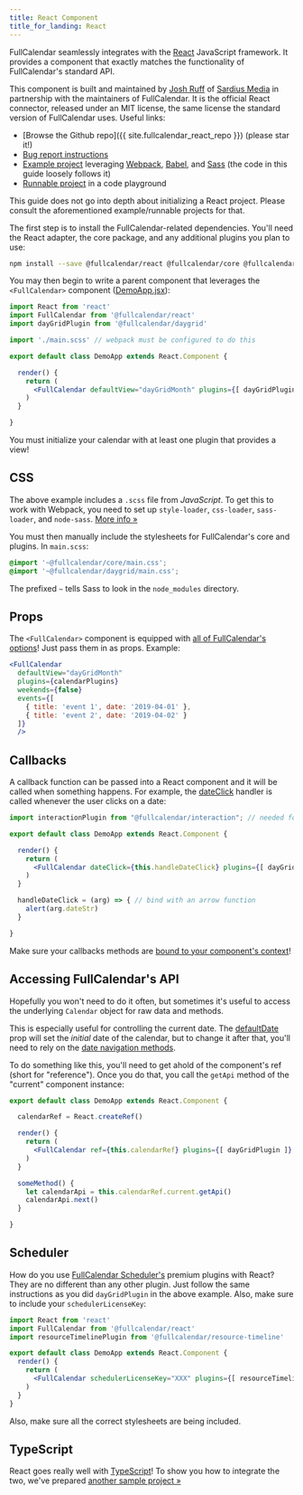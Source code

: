 ```yaml
---
title: React Component
title_for_landing: React
---
```


FullCalendar seamlessly integrates with the [React] JavaScript framework. It provides a component that exactly matches the functionality of FullCalendar's standard API.

This component is built and maintained by [Josh Ruff](https://github.com/joshuaRuff) of [Sardius Media](https://sardius.media/) in partnership with the maintainers of FullCalendar. It is the official React connector, released under an MIT license, the same license the standard version of FullCalendar uses. Useful links:

- [Browse the Github repo]({{ site.fullcalendar_react_repo }}) (please star it!)
- [Bug report instructions](/reporting-bugs)
- [Example project][example project] leveraging [Webpack], [Babel], and [Sass] (the code in this guide loosely follows it)
- [Runnable project](https://codesandbox.io/s/2z6wp2jozn) in a code playground

This guide does not go into depth about initializing a React project. Please consult the aforementioned example/runnable projects for that.

The first step is to install the FullCalendar-related dependencies. You'll need the React adapter, the core package, and any additional plugins you plan to use:

```bash
npm install --save @fullcalendar/react @fullcalendar/core @fullcalendar/daygrid
```

You may then begin to write a parent component that leverages the `<FullCalendar>` component ([DemoApp.jsx]):

```jsx
import React from 'react'
import FullCalendar from '@fullcalendar/react'
import dayGridPlugin from '@fullcalendar/daygrid'

import './main.scss' // webpack must be configured to do this

export default class DemoApp extends React.Component {

  render() {
    return (
      <FullCalendar defaultView="dayGridMonth" plugins={[ dayGridPlugin ]} />
    )
  }

}
```

You must initialize your calendar with at least one plugin that provides a view!


## CSS

The above example includes a `.scss` file from *JavaScript*. To get this to work with Webpack, you need to set up `style-loader`, `css-loader`, `sass-loader`, and `node-sass`. [More info &raquo;][sass-loader]

You must then manually include the stylesheets for FullCalendar's core and plugins. In `main.scss`:

```scss
@import '~@fullcalendar/core/main.css';
@import '~@fullcalendar/daygrid/main.css';
```

The prefixed `~` tells Sass to look in the `node_modules` directory.


## Props

The `<FullCalendar>` component is equipped with [all of FullCalendar's options][docs toc]! Just pass them in as props. Example:

```jsx
<FullCalendar
  defaultView="dayGridMonth"
  plugins={calendarPlugins}
  weekends={false}
  events={[
    { title: 'event 1', date: '2019-04-01' },
    { title: 'event 2', date: '2019-04-02' }
  ]}
  />
```


## Callbacks

A callback function can be passed into a React component and it will be called when something happens. For example, the [dateClick](dateClick) handler is called whenever the user clicks on a date:

```jsx
import interactionPlugin from "@fullcalendar/interaction"; // needed for dayClick

export default class DemoApp extends React.Component {

  render() {
    return (
      <FullCalendar dateClick={this.handleDateClick} plugins={[ dayGridPlugin, interactionPlugin ]} />
    )
  }

  handleDateClick = (arg) => { // bind with an arrow function
    alert(arg.dateStr)
  }

}
```

Make sure your callbacks methods are [bound to your component's context][callback-method-binding]!


## Accessing FullCalendar's API

Hopefully you won't need to do it often, but sometimes it's useful to access the underlying `Calendar` object for raw data and methods.

This is especially useful for controlling the current date. The [defaultDate](defaultDate) prop will set the *initial* date of the calendar, but to change it after that, you'll need to rely on the [date navigation methods](date-navigation).

To do something like this, you'll need to get ahold of the component's ref (short for "reference"). Once you do that, you call the `getApi` method of the "current" component instance:

```jsx
export default class DemoApp extends React.Component {

  calendarRef = React.createRef()

  render() {
    return (
      <FullCalendar ref={this.calendarRef} plugins={[ dayGridPlugin ]} />
    )
  }

  someMethod() {
    let calendarApi = this.calendarRef.current.getApi()
    calendarApi.next()
  }

}
```


## Scheduler

How do you use [FullCalendar Scheduler's](/pricing) premium plugins with React? They are no different than any other plugin. Just follow the same instructions as you did `dayGridPlugin` in the above example. Also, make sure to include your `schedulerLicenseKey`:

```jsx
import React from 'react'
import FullCalendar from '@fullcalendar/react'
import resourceTimelinePlugin from '@fullcalendar/resource-timeline'

export default class DemoApp extends React.Component {
  render() {
    return (
      <FullCalendar schedulerLicenseKey="XXX" plugins={[ resourceTimelinePlugin ]} />
    )
  }
}
```

Also, make sure all the correct stylesheets are being included.


## TypeScript

React goes really well with [TypeScript]! To show you how to integrate the two, we've prepared [another sample project &raquo;][typescript project]


[React]: https://reactjs.org/
[Webpack]: https://webpack.js.org/
[Babel]: https://babeljs.io/
[Sass]: https://sass-lang.com/
[example project]: https://github.com/fullcalendar/fullcalendar-examples/tree/v4/react
[DemoApp.jsx]: https://github.com/fullcalendar/fullcalendar-examples/blob/v4/react/src/DemoApp.jsx
[sass-loader]: https://github.com/webpack-contrib/sass-loader#readme
[docs toc]: https://fullcalendar.io/docs#toc
[callback-method-binding]: https://medium.com/@pauloesteves8/es6-classes-binding-public-class-fields-and-event-handling-in-react-2e1e39b1d498
[TypeScript]: https://www.typescriptlang.org/
[typescript project]: https://github.com/fullcalendar/fullcalendar-examples/tree/v4/react-typescript
